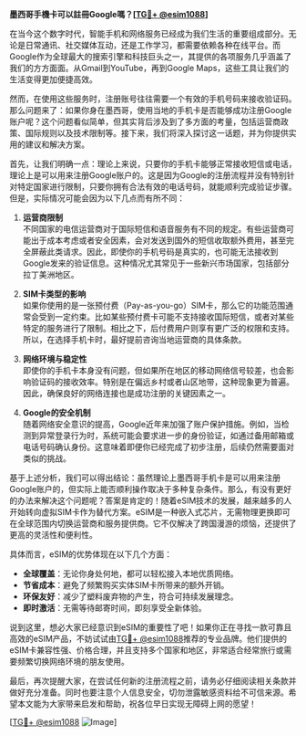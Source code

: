 **墨西哥手機卡可以註冊Google嗎？[[TG💪+ @esim1088](https://t.me/s/esim1088)]**

在当今这个数字时代，智能手机和网络服务已经成为我们生活的重要组成部分。无论是日常通讯、社交媒体互动，还是工作学习，都需要依赖各种在线平台。而Google作为全球最大的搜索引擎和科技巨头之一，其提供的各项服务几乎涵盖了我们的方方面面。从Gmail到YouTube，再到Google Maps，这些工具让我们的生活变得更加便捷高效。

然而，在使用这些服务时，注册账号往往需要一个有效的手机号码来接收验证码。那么问题来了：如果你身在墨西哥，使用当地的手机卡是否能够成功注册Google账户呢？这个问题看似简单，但其实背后涉及到了多方面的考量，包括运营商政策、国际规则以及技术限制等。接下来，我们将深入探讨这一话题，并为你提供实用的建议和解决方案。

首先，让我们明确一点：理论上来说，只要你的手机卡能够正常接收短信或电话，理论上是可以用来注册Google账户的。这是因为Google的注册流程并没有特别针对特定国家进行限制，只要你拥有合法有效的电话号码，就能顺利完成验证步骤。但是，实际情况可能会因为以下几点而有所不同：

1. **运营商限制**  
   不同国家的电信运营商对于国际短信和语音服务有不同的规定。有些运营商可能出于成本考虑或者安全因素，会对发送到国外的短信收取额外费用，甚至完全屏蔽此类请求。因此，即使你的手机号码是真实的，也可能无法接收到Google发来的验证信息。这种情况尤其常见于一些新兴市场国家，包括部分拉丁美洲地区。

2. **SIM卡类型的影响**  
   如果你使用的是一张预付费（Pay-as-you-go）SIM卡，那么它的功能范围通常会受到一定约束。比如某些预付费卡可能不支持接收国际短信，或者对某些特定的服务进行了限制。相比之下，后付费用户则享有更广泛的权限和支持。所以，在选择手机卡时，最好提前咨询当地运营商的具体条款。

3. **网络环境与稳定性**  
   即使你的手机卡本身没有问题，但如果所在地区的移动网络信号较差，也会影响验证码的接收效率。特别是在偏远乡村或者山区地带，这种现象更为普遍。因此，确保良好的网络连接也是成功注册的关键因素之一。

4. **Google的安全机制**  
   随着网络安全意识的提高，Google近年来加强了账户保护措施。例如，当检测到异常登录行为时，系统可能会要求进一步的身份验证，如通过备用邮箱或电话号码确认身份。这意味着即便你已经完成了初步注册，后续仍然需要面对类似的挑战。

基于上述分析，我们可以得出结论：虽然理论上墨西哥手机卡是可以用来注册Google账户的，但实际上能否顺利操作取决于多种复杂条件。那么，有没有更好的办法来解决这个问题呢？答案是肯定的！随着eSIM技术的发展，越来越多的人开始转向虚拟SIM卡作为替代方案。eSIM是一种嵌入式芯片，无需物理更换即可在全球范围内切换运营商和服务提供商。它不仅解决了跨国漫游的烦恼，还提供了更高的灵活性和便利性。

具体而言，eSIM的优势体现在以下几个方面：
- **全球覆盖**：无论你身处何地，都可以轻松接入本地优质网络。
- **节省成本**：避免了频繁购买实体SIM卡所带来的额外开销。
- **环保友好**：减少了塑料废弃物的产生，符合可持续发展理念。
- **即时激活**：无需等待邮寄时间，即刻享受全新体验。

说到这里，想必大家已经意识到eSIM的重要性了吧！如果你正在寻找一款可靠且高效的eSIM产品，不妨试试由[TG💪+ @esim1088](https://t.me/s/esim1088)推荐的专业品牌。他们提供的eSIM卡兼容性强、价格合理，并且支持多个国家和地区，非常适合经常旅行或需要频繁切换网络环境的朋友使用。

最后，再次提醒大家，在尝试任何新的注册流程之前，请务必仔细阅读相关条款并做好充分准备。同时也要注意个人信息安全，切勿泄露敏感资料给不可信来源。希望本文能为大家带来启发和帮助，祝各位早日实现无障碍上网的愿望！

[[TG💪+ @esim1088](https://t.me/s/esim1088) ![Image](https://i.postimg.cc/4NQfJmqS/Snipaste-2025-05-13-00-14-12.png)]